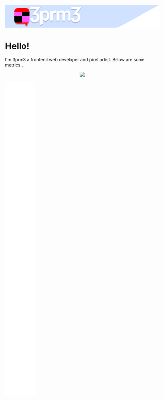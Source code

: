 ![3prm3's logo](3prm3.png)

# Hello!
I'm 3prm3 a frontend web developer and pixel artist. Below are some metrics...

<p align="center">
  <a href="https://skillicons.dev">
    <img src="https://skillicons.dev/icons?i=html,tailwind,bootstrap,vscode,github,raspberrypi" />
  </a>
</p>

![Metrics](github-metrics.svg)

 
